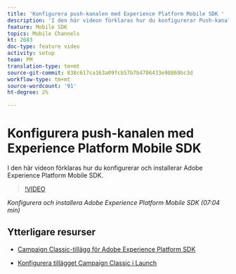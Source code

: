 ```yaml
---
title: 'Konfigurera push-kanalen med Experience Platform Mobile SDK '
description: 'I den här videon förklaras hur du konfigurerar Push-kanalen för Campaign Classic med Experience Cloud Mobile SDK. '
feature: Mobile SDK
topics: Mobile Channels
kt: 2683
doc-type: feature video
activity: setup
team: PM
translation-type: tm+mt
source-git-commit: 838c617ca163a09fcb57b7b4706433e98869bc3d
workflow-type: tm+mt
source-wordcount: '91'
ht-degree: 2%

---
```



# Konfigurera push-kanalen med Experience Platform Mobile SDK

I den här videon förklaras hur du konfigurerar och installerar Adobe Experience Platform Mobile SDK.

>[!VIDEO](https://video.tv.adobe.com/v/27699?quality=12)

*Konfigurera och installera Adobe Experience Platform Mobile SDK (07:04 min)*

## Ytterligare resurser

* [Campaign Classic-tillägg för Adobe Experience Platform SDK](https://helpx-internal.corp.adobe.com/content/help/en/campaign/kb/acc-aep-extension.html)

* [Konfigurera tillägget Campaign Classic i Launch](https://aep-sdks.gitbook.io/docs/using-mobile-extensions/adobe-campaignclassic)
